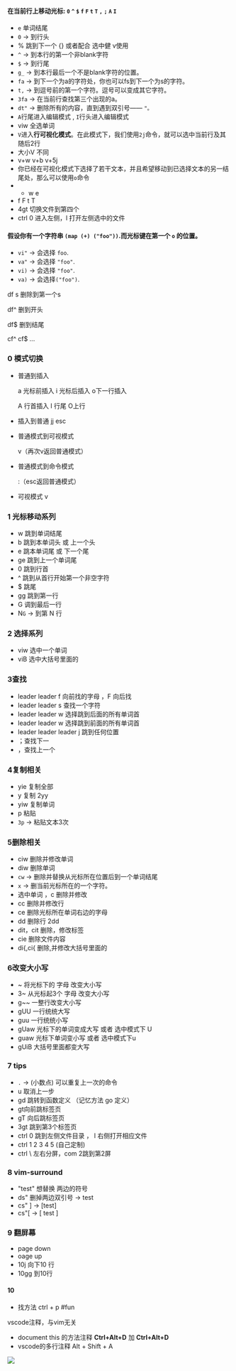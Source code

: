 #### 在当前行上移动光标: `0` `^` `$` `f` `F` `t` `T` `,` `;` `A` `I`

-  `e` 单词结尾
-   `0` → 到行头
-   % 跳到下一个 {} 或者配合 选中健 v使用
-   `^` → 到本行的第一个非blank字符
-   `$` → 到行尾
-   `g_` → 到本行最后一个不是blank字符的位置。
-   `fa` → 到下一个为a的字符处，你也可以fs到下一个为s的字符。
-   `t,` → 到逗号前的第一个字符。逗号可以变成其它字符。
-   `3fa` → 在当前行查找第三个出现的a。
-   `dt"` → 删除所有的内容，直到遇到双引号—— `"。`
-   `A`行尾进入编辑模式 , `I`行头进入编辑模式
-   viw 全选单词
-   `V`进入**行可视化模式**。在此模式下，我们使用`2j`命令，就可以选中当前行及其随后2行
-   大小V 不同
-   v+w v+b v+5j
-   你已经在可视化模式下选择了若干文本，并且希望移动到已选择文本的另一结尾处，那么可以使用`o`命令
-   -   w e
-   f F t T
-   4gt 切换文件到第四个
-   ctrl 0 进入左侧，l 打开左侧选中的文件

#### 假设你有一个字符串 `(map (+) ("foo"))`.而光标键在第一个 `o` 的位置。

-   `vi"` → 会选择 `foo`.
-   `va"` → 会选择 `"foo"`.
-   `vi)` → 会选择 `"foo"`.
-   `va)` → 会选择`("foo")`.

df s 删除到第一个s

df^ 删到开头

df$ 删到结尾

cf^ cf$ ...

### 0 模式切换

-   普通到插入
    
    a 光标前插入 i 光标后插入 o下一行插入
    
    A 行首插入 I 行尾 O上行
    
-   插入到普通 jj esc
    
-   普通模式到可视模式
    
    v（再次v返回普通模式）
    
-   普通模式到命令模式
    
    :（esc返回普通模式）
    
-   可视模式 v
    

### 1 光标移动系列

-   w 跳到单词结尾
-   b 跳到本单词头 或 上一个头
-   e 跳本单词尾 或 下一个尾
-   ge 跳到上一个单词尾
-   0 跳到行首
-   ^ 跳到从首行开始第一个非空字符
-   $ 跳尾
-   gg 跳到第一行
-   G 调到最后一行
-   N`G` → 到第 N 行

### 2 选择系列

-   viw 选中一个单词
-   viB 选中大括号里面的

### 3查找

-   leader leader f <char> 向前找的字母 ，F 向后找
- leader leader s <char> 查找一个字符
-   leader leader w 选择跳到后面的所有单词首
-   leader leader w 选择跳到前面的所有单词首
-   leader leader leader j 跳到任何位置
-   ；查找下一
-   ，查找上一个

### 4复制相关

-   yie 复制全部
-   y 复制 2yy
-   yiw 复制单词
-   p 粘贴
-   `3p` → 粘贴文本3次

### 5删除相关

-   ciw 删除并修改单词
-   diw 删除单词
-   `cw` → 删除并替换从光标所在位置后到一个单词结尾
-   `x` → 删当前光标所在的一个字符。
-   选中单词 ，c 删除并修改
-   cc 删除并修改行
-   ce 删除光标所在单词右边的字母
-   dd 删除行 2dd
-   dit，cit 删除，修改标签
-   cie 删除文件内容
-   di{,ci{ 删除,并修改大括号里面的

### 6改变大小写

-   ~ 将光标下的 字母 改变大小写
-   3~ 从光标起3个 字母 改变大小写
-   g~~ 一整行改变大小写
-   gUU 一行统统大写
-   guu 一行统统小写
-   gUaw 光标下的单词变成大写 或者 选中模式下 U
-   guaw 光标下单词变小写 或者 选中模式下u
-   gUiB 大括号里面都变大写

### 7 tips

-   `.` → (小数点) 可以重复上一次的命令
-   u 取消上一步
-   gd 跳转到函数定义 （记忆方法 go 定义）
-   gt向前跳标签页
-   gT 向后跳标签页
-   3gt 跳到第3个标签页
-   ctrl 0 跳到左侧文件目录 ， l 右侧打开相应文件
-   ctrl 1 2 3 4 5 (自己定制)
-   ctrl \ 左右分屏，com 2跳到第2屏

### 8 vim-surround

-   "test" 想替换 两边的符号
-   ds" 删掉两边双引号 → test
-   cs" ] → [test]
-   cs"[ → [ test ]

### 9 翻屏幕

-   page down
-   oage up
-   10j 向下10 行
-   10gg 到10行

#### 10

-   找方法 ctrl + p #fun

vscode注释，与vim无关

-   document this 的方法注释 **Ctrl+Alt+D** 加 **Ctrl+Alt+D**
-   vscode的多行注释 Alt + Shift + A


![](vimium%201.png)
	


